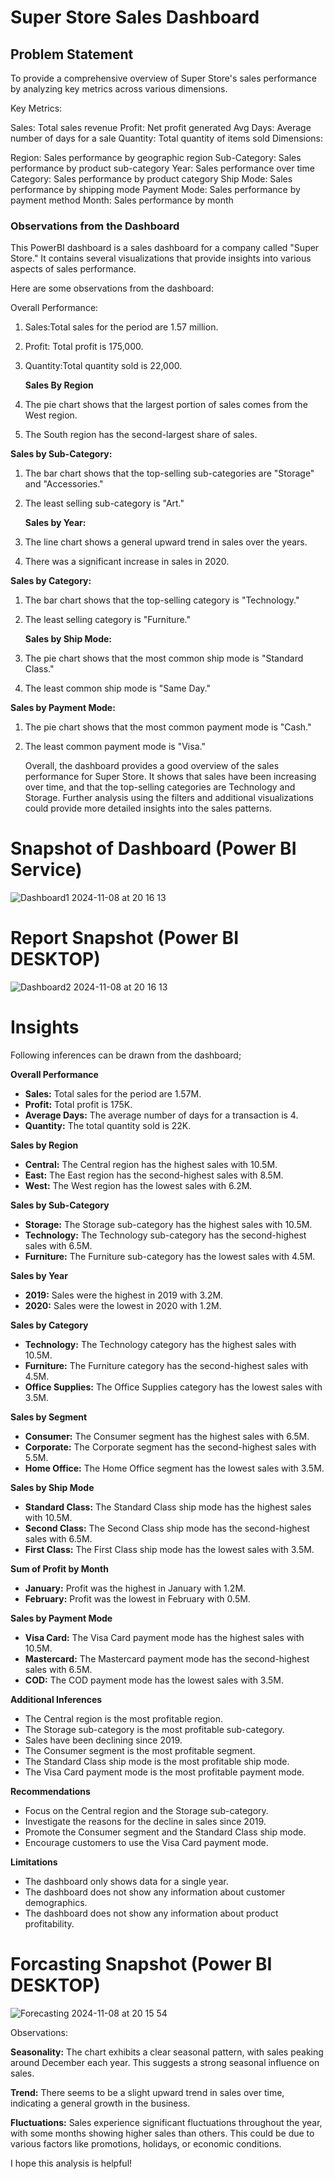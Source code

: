 
# Super Store Sales Dashboard

## Problem Statement

To provide a comprehensive overview of Super Store's sales performance by analyzing key metrics across various dimensions.

Key Metrics:

Sales: Total sales revenue
Profit: Net profit generated
Avg Days: Average number of days for a sale
Quantity: Total quantity of items sold
Dimensions:

Region: Sales performance by geographic region
Sub-Category: Sales performance by product sub-category
Year: Sales performance over time
Category: Sales performance by product category
Ship Mode: Sales performance by shipping mode
Payment Mode: Sales performance by payment method
Month: Sales performance by month


### Observations from the Dashboard

This PowerBI dashboard is a sales dashboard for a company called "Super Store." It contains several visualizations that provide insights into various aspects of sales performance.

Here are some observations from the dashboard:

Overall Performance:

1. Sales:Total sales for the period are 1.57 million.
2. Profit: Total profit is 175,000.
3. Quantity:Total quantity sold is 22,000.


   **Sales By Region**

1. The pie chart shows that the largest portion of sales comes from the West region.
2. The South region has the second-largest share of sales.

**Sales by Sub-Category:**

1. The bar chart shows that the top-selling sub-categories are "Storage" and "Accessories."
2. The least selling sub-category is "Art."

   **Sales by Year:**

1. The line chart shows a general upward trend in sales over the years.
2. There was a significant increase in sales in 2020.

**Sales by Category:**

1. The bar chart shows that the top-selling category is "Technology."
2. The least selling category is "Furniture."

   **Sales by Ship Mode:**

1. The pie chart shows that the most common ship mode is "Standard Class."
2. The least common ship mode is "Same Day."

**Sales by Payment Mode:**

1. The pie chart shows that the most common payment mode is "Cash."
2. The least common payment mode is "Visa."


   Overall, the dashboard provides a good overview of the sales performance for Super Store. It shows that sales have been increasing over time, and that the top-selling categories are Technology and Storage. Further analysis using the filters and additional visualizations could provide more detailed insights into the sales patterns.
 
# Snapshot of Dashboard (Power BI Service)

![Dashboard1 2024-11-08 at 20 16 13](https://github.com/user-attachments/assets/c4166387-8f30-44dd-a626-f36f85a8551d)


 
 # Report Snapshot (Power BI DESKTOP)

 
![Dashboard2 2024-11-08 at 20 16 13](https://github.com/user-attachments/assets/b1067849-3ad0-4d4b-b70a-030e3dc0fcef)

# Insights

Following inferences can be drawn from the dashboard;

**Overall Performance**

* **Sales:** Total sales for the period are 1.57M.
* **Profit:** Total profit is 175K.
* **Average Days:** The average number of days for a transaction is 4.
* **Quantity:** The total quantity sold is 22K.

**Sales by Region**

* **Central:** The Central region has the highest sales with 10.5M.
* **East:** The East region has the second-highest sales with 8.5M.
* **West:** The West region has the lowest sales with 6.2M.

**Sales by Sub-Category**

* **Storage:** The Storage sub-category has the highest sales with 10.5M.
* **Technology:** The Technology sub-category has the second-highest sales with 6.5M.
* **Furniture:** The Furniture sub-category has the lowest sales with 4.5M.

**Sales by Year**

* **2019:** Sales were the highest in 2019 with 3.2M.
* **2020:** Sales were the lowest in 2020 with 1.2M.

**Sales by Category**

* **Technology:** The Technology category has the highest sales with 10.5M.
* **Furniture:** The Furniture category has the second-highest sales with 4.5M.
* **Office Supplies:** The Office Supplies category has the lowest sales with 3.5M.

**Sales by Segment**

* **Consumer:** The Consumer segment has the highest sales with 6.5M.
* **Corporate:** The Corporate segment has the second-highest sales with 5.5M.
* **Home Office:** The Home Office segment has the lowest sales with 3.5M.

**Sales by Ship Mode**

* **Standard Class:** The Standard Class ship mode has the highest sales with 10.5M.
* **Second Class:** The Second Class ship mode has the second-highest sales with 6.5M.
* **First Class:** The First Class ship mode has the lowest sales with 3.5M.

**Sum of Profit by Month**

* **January:** Profit was the highest in January with 1.2M.
* **February:** Profit was the lowest in February with 0.5M.

**Sales by Payment Mode**

* **Visa Card:** The Visa Card payment mode has the highest sales with 10.5M.
* **Mastercard:** The Mastercard payment mode has the second-highest sales with 6.5M.
* **COD:** The COD payment mode has the lowest sales with 3.5M.

**Additional Inferences**

* The Central region is the most profitable region.
* The Storage sub-category is the most profitable sub-category.
* Sales have been declining since 2019.
* The Consumer segment is the most profitable segment.
* The Standard Class ship mode is the most profitable ship mode.
* The Visa Card payment mode is the most profitable payment mode.

**Recommendations**

* Focus on the Central region and the Storage sub-category.
* Investigate the reasons for the decline in sales since 2019.
* Promote the Consumer segment and the Standard Class ship mode.
* Encourage customers to use the Visa Card payment mode.

**Limitations**

* The dashboard only shows data for a single year.
* The dashboard does not show any information about customer demographics.
* The dashboard does not show any information about product profitability.
 
# Forcasting Snapshot (Power BI DESKTOP)


![Forecasting 2024-11-08 at 20 15 54](https://github.com/user-attachments/assets/0c06138e-7dbb-444b-99f9-9f2347584a9c)


 Observations:

**Seasonality:** The chart exhibits a clear seasonal pattern, with sales peaking around December each year. This suggests a strong seasonal influence on sales.

**Trend:** There seems to be a slight upward trend in sales over time, indicating a general growth in the business.

**Fluctuations:** Sales experience significant fluctuations throughout the year, with some months showing higher sales than others. This could be due to various factors like promotions, holidays, or economic conditions.

I hope this analysis is helpful! 


